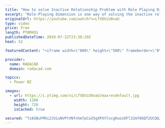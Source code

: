 ```yaml
---
title: "How to solve Inactive Relationship Problem with Role Playing Dimensions in Power BI"
excerpt: "Role-Playing Dimension is one way of solving the inactive relationship problem in Power BI. Download the dataset for this example from my blog article here:  https://radacad.com/userelationship-or-role-playing-dimension-dealing-with-inactive-relationships-in-power-bi"
originalUrl: https://youtube.com/watch?v=LfVDUiU8vaU
type: video
price: Free
length: PT8M45S
publishedDateTime: 2019-07-22T23:30:29Z
heat: 52

featuredContent: "<iframe width=\"800\" height=\"500\" frameborder=\"0\" src=\"https://www.youtube.com/embed/LfVDUiU8vaU\" allow=\"accelerometer; autoplay; encrypted-media; gyroscope; picture-in-picture\" allowfullscreen></iframe>"

provider:
  name: RADACAD
  domain: radacad.com

topics:
  - Power BI

images:
  - url: https://i.ytimg.com/vi/LfVDUiU8vaU/maxresdefault.jpg
    width: 1280
    height: 720
    isCached: true

secured: "TzASBuFMhi2JUiuNVPtVNfnhm7pCa35gXPXYlncgKoozOFl32mf86Qf2UCQO/7LEX8g9cQqhnqCBmiuDMSPexH5TFhTXlwbM2Fzp/kL0vridO6NfueLufWBh4TSfixNVeUiPgDfA+XKhCo8H3GVy2iHCnAMiwXnto1EyCMupQHAYrN6zXEYvjEc2WYj4GXoohT6lrR9S0kYvJLshr+md0Zna2Ip+5L0aTLAFh58o2YjY6qztXJaYAeeSGeyVZCY/b1fqikQQNIVG6mm3uIGt6+ta3AxMYQFNf84A5WoPc6MR91wxSQ7sz/DYtkwDkfsABV32F1/v9T2BLu0q5awu294t5v7HdVL6Vwr17VlXvjM7tFZPht8Su8ZwFGaKN/szr/eoYt+ShSB3mrARZRLdxtudd3cV8kfRUZkpsX4ODRQ=;dlvARJ1vhUA8ZpCH0TiO+g=="
---
```


